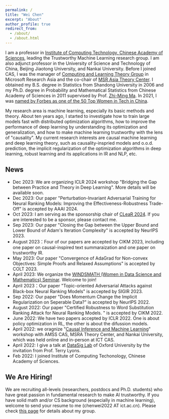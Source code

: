 ```yaml
---
permalink: /
title: "Wei Chen"
excerpt: "About"
author_profile: true
redirect_from: 
  - /about/
  - /about.html
---
```


I am a professor in [Institute of Computing Technology, Chinese Academy of Sciences](http://www.ict.ac.cn/), leading the Trustworthy Machine Learning research group. I am also adjunct professor in the University of Science and Technology of China, Beijing Jiaotong University, and Nankai University. Before I joined CAS, I was the manager of [Computing and Learning Theory Group](https://www.microsoft.com/en-us/research/group/computing-and-learning-theory-group/) in Microsoft Research Asia and the co-chair of [MSR Asia Theory Center](https://www.microsoft.com/en-us/research/lab/microsoft-research-asia/articles/microsoft-research-asia-establishes-theory-center-to-strengthen-theoretical-foundation-of-ai/). I obtained my B.S. degree in Statistics from Shandong University in 2006 and my Ph.D. degree in Probability and Mathematical Statistics from Chinese Academy of Sciences in 2011 supervised by Prof. [Zhi-Ming Ma](http://homepage.amss.ac.cn/research/homePage/8eb59241e2e74d828fb84eec0efadba5/myHomePage.html). In 2021, I was [named by Forbes as one of the 50 Top Women in Tech in China](https://www.forbeschina.com/business/%E5%95%86%E4%B8%9A/55906). 

My research area is machine learning, especially its basic methods and theory. About ten years ago, I started to investigate how to train large models fast with distributed optimization algorithms, how to improve the performance of deep learning by understanding its optimization and generalization, and how to make machine learning trustworthy with the lens of "causality". My current research interests are causal machine learning and deep learning theory, such as causality-inspried models and o.o.d. prediction, the implicit regularization of the optimization algorithms in deep learning, robust learning and its applications in IR and NLP, etc. 

## News
* Dec 2023: We are organizing ICLR 2024 workshop "Bridging the Gap between Practice and Theory in Deep Learning". More details will be available soon.
* Dec 2023: Our paper "Perturbation-Invariant Adversarial Training for Neural Ranking Models: Improving the Effectiveness-Robustness Trade-Off" is accepted by AAAI 2024.
* Oct 2023: I am serving as the sponsorship chair of [CLeaR 2024](https://www.cclear.cc/2024). If you are interested to be a sponsor, please contact me.
* Sep 2023: Our paper "Closing the Gap between the Upper Bound and Lower Bound of Adam's Iteration Complexity" is accepted by NeurIPS 2023.
* August 2023：Four of our papers are accepted by CIKM 2023, including one paper on causal-inspired text summaraization and one paper on trustworthy IR. 
* May 2023: Our paper "Convergence of AdaGrad for Non-convex Objectives: Simple Proofs and Relaxed Assumptions" is accepted by COLT 2023.
* April 2023: We organize the [WINDSMATH (Women in Data Science and Mathematics) Seminar](https://windsmath-seminar.github.io/). Welcome to join!
* April 2023：Our paper "Topic-oriented Adversarial Attacks against Black-box Neural Ranking Models" is accepted by SIGIR 2023.
* Sep 2022: Our paper "Does Momentum Change the Implicit Regularization on Seperable Data?" is accepted by NeurIPS 2022. 
* August 2022: Our paper "Certified Robustness to Word Substitution Ranking Attack for Neural Ranking Models. " is accepted by CIKM 2022.
* June 2022: We have two papers accepted by ICLR 2022. One is about policy optimization in RL, the other is about the difussion models. 
* April 2022: we oragnize "[Causal Inference and Machine Learning](https://www.microsoft.com/en-us/research/event/2022-causal-inference-and-machine-learning-workshop/)" workshop with AMSS CAS, MSRA Theory Center, and Nankai University, which was held online and in-person at ICT CAS.
* April 2022: I give a talk at [DataSig Lab](https://www.datasig.ac.uk/presentations) of Oxford University by the invitation from Prof. Terry Lyons.
* Feb 2022: I joined Institute of Computing Techonology, Chinese Academy of Sciences.

## We Are Hiring!

We are recruiting all-levels (researchers, postdocs and Ph.D. students) who have great passion in fundamental research to make AI trustworthy. If you have solid math and/or CS background (especially in machine learning), welcome to send your resume to me (chenwei2022 AT ict.ac.cn). Please check [this page](https://weichen-cas.github.io/Group/) for details about my group.

